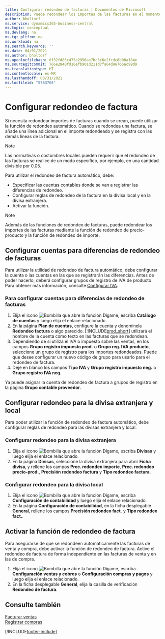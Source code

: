 ```yaml
---
title: Configurar redondeo de facturas | Documentos de Microsoft
description: Puede redondear los importes de las facturas en el momento en que éstas se crean. Además, las normativas o costumbres locales pueden requerir que el redondeo de las facturas se realice de un modo específico, por ejemplo, en una cantidad divisible por 0,05.
author: bholtorf
ms.service: dynamics365-business-central
ms.topic: conceptual
ms.devlang: na
ms.tgt_pltfrm: na
ms.workload: na
ms.search.keywords: ''
ms.date: 04/01/2021
ms.author: bholtorf
ms.openlocfilehash: 0f32fd85c475e2950ae7bc5c6e2fcdc8b08a184e
ms.sourcegitcommit: 766e2840fd16efb901d211d7fa64d96766ac99d9
ms.translationtype: HT
ms.contentlocale: es-MX
ms.lasthandoff: 03/31/2021
ms.locfileid: "5783708"
---
```

# <a name="set-up-invoice-rounding"></a>Configurar redondeo de factura
Si necesita redondear importes de facturas cuando se crean, puede utilizar la función de redondeo automático. Cuando se redondea una factura, se añade una línea adicional en el importe redondeado y se registra con las demás líneas de la factura.

> [!NOTE]  
>  Las normativas o costumbres locales pueden requerir que el redondeo de las facturas se realice de un modo específico, por ejemplo, en una cantidad divisible por 0,05.  

Para utilizar el redondeo de factura automático, debe:  

* Especificar las cuentas contables donde se van a registrar las diferencias de redondeo.  
* Configurar reglas de redondeo de la factura en la divisa local y en la divisa extranjera.  
* Activar la función.  

> [!NOTE]  
>  Además de las funciones de redondeo de facturas, puede redondear los importes de las facturas mediante la función de redondeo de precio-producto y la función de redondeo de importe.  

## <a name="set-up-general-ledger-accounts-for-invoice-rounding-differences"></a>Configurar cuentas para diferencias de redondeo de facturas
Para utilizar la utilidad de redondeo de factura automático, debe configurar la cuenta o las cuentas en las que se registrarán las diferencias. Antes de poder hacerlo, deberá configurar grupos de registro de IVA de producto. Para obtener más información, consulte [Configurar IVA](finance-setup-vat.md).  

### <a name="to-set-up-general-ledger-accounts-for-invoice-rounding-differences"></a>Para configurar cuentas para diferencias de redondeo de facturas  
1. Elija el icono ![Bombilla que abre la función Dígame](media/ui-search/search_small.png "Dígame qué desea hacer"), escriba **Catálogo de cuentas** y luego elija el enlace relacionado.  
2. En la página **Plan de cuentas**, configure la cuenta y denomínela **Redondeo factura** o algo parecido. [!INCLUDE[prod_short](includes/prod_short.md)] utilizará el nombre de la cuenta como texto en las facturas que se redondean.  
3. Dependiendo de si utiliza el IVA o impuesto sobre las ventas, en los campos **Grupo registro impuesto prod.** o **Grupo reg. IVA producto**, seleccione un grupo de registro para los importes redondeados. Puede que desee configurar un nuevo código de grupo para usarlo para el redondeo de factura.
4. Deje en blanco los campos **Tipo IVA** y **Grupo registro impuesto neg.** o **Grupo registro IVA neg**. <!-- Why do we say to leave these blank, when there are a lot of other fields we also leave blank but don't mention? -->  

Ya puede asignar la cuenta de redondeo de factura a grupos de registro en la página **Grupo contable proveedor**.  <!-- Why only the vendor posting groups? -->

## <a name="set-up-rounding-for-foreign-and-local-currencies"></a>Configurar redondeo para la divisa extranjera y local
Para poder utilizar la función de redondeo de factura automático, debe configurar reglas de redondeo para las divisas extranjera y local.

### <a name="to-set-up-rounding-for-foreign-currencies"></a>Configurar redondeo para la divisa extranjera  
1. Elija el icono ![Bombilla que abre la función Dígame](media/ui-search/search_small.png "Dígame qué desea hacer"), escriba **Divisas** y luego elija el enlace relacionado.  
2. En la página **Divisas**, seleccione la divisa extranjera para abrir **Ficha divisa**, y rellene los campos **Prec. redondeo importe**, **Prec. redondeo precio-prod.**, **Precisión redondeo factura** y **Tipo redondeo factura**.

### <a name="to-set-up-rounding-for-your-local-currency"></a>Configurar redondeo para la divisa local
1. Elija el icono ![Bombilla que abre la función Dígame](media/ui-search/search_small.png "Dígame qué desea hacer"), escriba **Configuración de contabilidad** y luego elija el enlace relacionado.  
2. En la página **Configuración de contabilidad**, en la ficha desplegable **General**, rellene los campos **Precisión redondeo fact.** y **Tipo redondeo fact.**.  

## <a name="activate-the-invoice-rounding-function"></a>Activar la función de redondeo de factura  
Para asegurarse de que se redondeen automáticamente las facturas de venta y compra, debe activar la función de redondeo de factura. Active el redondeo de factura de forma independiente en las facturas de venta y en las de compra.

1. Elija el icono ![Bombilla que abre la función Dígame](media/ui-search/search_small.png "Dígame qué desea hacer"), escriba **Configuración ventas y cobros** o **Configuración compras y pagos** y luego elija el enlace relacionado.  
2. En la ficha desplegable **General**, elija la casilla de verificación **Redondeo de factura**.  

## <a name="see-also"></a>Consulte también  
[Facturar ventas](sales-how-invoice-sales.md)  
[Registrar compras](purchasing-how-record-purchases.md)


[!INCLUDE[footer-include](includes/footer-banner.md)]